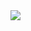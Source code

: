 <!-- 
.. title: پیاده‌روی در دلفت-عصر نوزده می دوهزار و پانزده
.. slug: 2015-05-19-lopen-in-delft
.. date: 2015-05-19 20:14:54 UTC+02:00
.. tags: 
.. category: پیاده‌روی در دلفت
.. link: 
.. description: 
.. type: text
-->

<img src="http://googledrive.com/host/0B8OOfC6oWXEPVF8xMjMwd3MtbTQ" />

